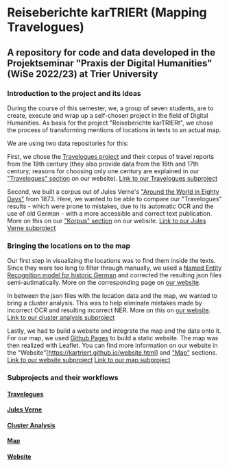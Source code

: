 # Reiseberichte karTRIERt (Mapping Travelogues)

## A repository for code and data developed in the Projektseminar "Praxis der Digital Humanities" (WiSe 2022/23) at Trier University

### Introduction to the project and its ideas

During the course of this semester, we, a group of seven students, are to create, execute and wrap up
a self-chosen project in the field of Digital Humanities. 
As basis for the project "Reiseberichte karTRIERt", we chose the process of transforming
mentions of locations in texts to an actual map.

We are using two data repositories for this:

First, we chose the [Travelogues project](https://www.travelogues-project.info) and their corpus of
travel reports from the 18th century (they also provide data from the 16th and 17th century; reasons for choosing only one century
are explained in our ["Travelogues" section](https://kartriert.github.io/travelogues.html) on our website).
[Link to our Travelogues subproject](travelogues/README.md)

Second, we built a corpus out of Jules Verne's ["Around the World in Eighty Days"](https://en.wikipedia.org/wiki/Around_the_World_in_Eighty_Days) from 1873. Here, we wanted to be able to compare our "Travelogues" results - which were prone to mistakes, due to its automatic OCR and the use of old German - with a more accessible and correct text publication. More on this on our ["Korpus" section](https://kartriert.github.io/ueber_projekt.html) on our website.
[Link to our Jules Verne subproject](Jules-Verne/README.md)

### Bringing the locations on to the map

Our first step in visualizing the locations was to find them inside the texts. Since they were too long to filter through manually, we used a [Named Entity Recognition model for historic German](https://huggingface.co/dbmdz/flair-historic-ner-onb) and corrected the resulting json files semi-autimatically. More on the corresponding page on [our website](https://kartriert.github.io/NER.html).

In between the json files with the location data and the map, we wanted to bring a cluster analysis. This was to help eliminate mistakes made by incorrect OCR and resulting incorrect NER. More on this on [our website](https://kartriert.github.io/clustering.html).
[Link to our cluster analysis subproject](Clusteranalyse/README.md)

Lastly, we had to build a website and integrate the map and the data onto it. For our map, we used [Github Pages](https://pages.github.com/) to build a static website. The map was then realized with Leaflet. You can find more information on our website in the "Website"[https://kartriert.github.io/website.html] and ["Map"](https://kartriert.github.io/karte_text.html) sections.
[Link to our website subproject](https://github.com/kartriert/kartriert.github.io/README.io)
[Link to our map subproject](Leaflet-Test/README.md)

### Subprojects and their workflows

#### [Travelogues](travelogues/README.md)
#### [Jules Verne](Jules-Verne/README.md)
#### [Cluster Analysis](Clusteranalyse/README.md)
#### [Map](Leaflet-Test/README.md)
#### [Website](https://github.com/kartriert/kartriert.github.io/README.io)
